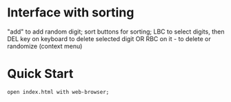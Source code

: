 # Interface with sorting
 "add" to add random digit;
 sort buttons for sorting;
 LBC to select digits, then DEL key on keyboard to delete selected digit OR RBC on it - to delete or randomize (context menu)

# Quick Start

```
open index.html with web-browser;

```
